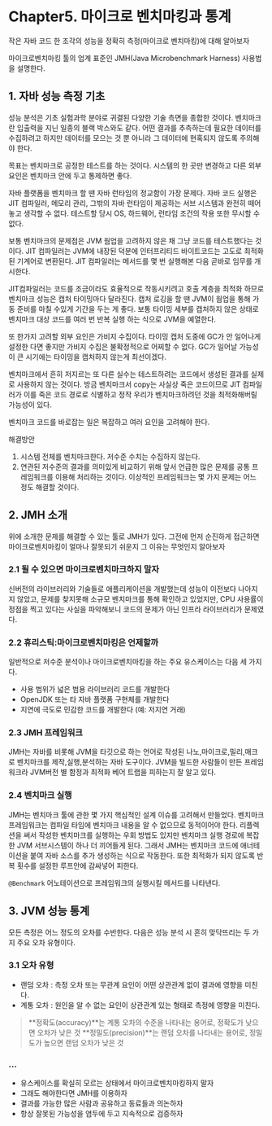 # Chapter5. 마이크로 벤치마킹과 통계

작은 자바 코드 한 조각의 성능을 정확히 측정(마이크로 벤치마킹)에 대해 알아보자

마이크로벤치마킹 툴의 업계 표준인 JMH(Java Microbenchmark Harness) 사용법을 설명한다.

## 1. 자바 성능 측정 기초

성능 분석은 기초 실험과학 분야로 귀결된 다양한 기술 측면을 종합한 것이다. 벤치마크란 입출력을 지닌 일종의 블랙 박스와도 같다. 어떤 결과를 추측하는데 필요한 데이터를 수집하려고 하지만 데이터를 모으는 것 뿐 아니라 그 데이터에 현혹되지 않도록 주의해야 한다.

목표는 벤치마크로 공정한 테스트를 하는 것이다. 시스템의 한 곳만 변경하고 다른 외부 요인은 벤치마크 안에 두고 통제하면 좋다.

자바 플랫폼을 벤치마크 할 땐 자바 런타임의 정교함이 가장 문제다. 자바 코드 실행은 JIT 컴파일러, 메모리 관리, 그밖의 자바 런타임이 제공하는 서브 시스템과 완전히 떼어놓고 생각할 수 없다. 테스트할 당시 OS, 하드웨어, 런타임 조건의 작용 또한 무시할 수 없다.

보통 벤치마크의 문제점은 JVM 웜업을 고려하지 않은 채 그냥 코드를 테스트했다는 것이다. JIT 컴파일러는 JVM에 내장된 덕분에 인터프리티드 바이트코드는 고도로 최적화된 기계어로 변환된다. JIT 컴파일러는 메서드를 몇 번 실행해본 다음 곧바로 임무를 개시한다.

JIT컴파일러는 코드를 조금이라도 효율적으로 작동시키려고 호출 계층을 최적화 하므로 벤치마크 성능은 캡처 타이밍마다 달라진다. 캡처 로깅을 할 땐 JVM이 웜업을 통해 가동 준비를 마칠 수있게 기간을 두는 게 좋다. 보통 타이밍 세부를 캡처하지 않은 상태로 벤치마크 대상 코드를 여러 번 반복 실행  하는 식으로 JVM을 예열한다.

또 한가지 고려할 외부 요인은 가비지 수집이다. 타이밍 캡처 도중에 GC가 안 일어나게 설정한 다면 좋지만 가비지 수집은 불확정적으로 어찌할 수 없다. GC가 일어날 가능성이 큰 시기에는 타이밍을 캡처하지 않는게 최선이겠다.

벤치마크에서 흔히 저지르는 또 다른 실수는 테스트하려는 코드에서 생성된 결과를 실제로 사용하지 않는 것이다. 방금 벤치마크서 copy는 사실상 죽은 코드이므로 JIT 컴파일러가 이를 죽은 코드 경로로 식별하고 정작 우리가 벤치마크하려던 것을 최적화해버릴 가능성이 있다.

벤치마크 코드를 바로잡는 일은 복잡하고 여러 요인을 고려해야 한다.

해결방안

1. 시스템 전체를 벤치마크한다. 저수준 수치는 수집하지 않는다.
2. 연관된 저수준의 결과를 의미있게 비교하기 위해 앞서 언급한 많은 문제를 공통 프레임워크를 이용해 처리하는 것이다. 이상적인 프레임워크는 몇 가지 문제는 어느 정도 해결할 것이다.

## 2. JMH 소개

위에 소개한 문제를 해결할 수 있는 툴로 JMH가 있다. 그전에 먼저 순진하게 접근하면 마이크로벤치마킹이 얼마나 잘못되기 쉬운지 그 이유는 무엇인지 알아보자

### 2.1 될 수 있으면 마이크로벤치마크하지 말자

신버전의 라이브러리와 기술들로 애플리케이션을 개발했는데 성능이 이전보다 나아지지 않았고, 문제를 찾지못해 소규모 벤치마크를 통해 확인하고 있었지만, CPU 사용률이 정점을 찍고 있다는 사실을 파악해보니 코드의 문제가 아닌 인프라 라이브러리가 문제였다.

### 2.2 휴리스틱:마이크로벤치마킹은 언제할까

일반적으로 저수준 분석이나 마이크로벤치마킹을 하는 주요 유스케이스는 다음 세 가지다.

- 사용 범위가 넓은 범용 라이브러리 코드를 개발한다
- OpenJDK 또는 타 자바 플랫폼 구현체를 개발한다
- 지연에 극도로 민감한 코드를 개발한다 (예: 저지연 거래)

### 2.3 JMH 프레임워크

JMH는 자바를 비롯해 JVM을 타깃으로 하는 언어로 작성된 나노,마이크로,밀리,매크로 벤치마크를 제작,실행,분석하는 자바 도구이다. JVM을 빌드한 사람들이 만든 프레임워크라 JVM버전 별 함정과 최적화 베어 트랩을 피하는지 잘 알고 있다.

### 2.4 벤치마크 실행

JMH는 벤치마크 툴에 관한 몇 가지 핵심적인 설계 이슈를 고려해서 만들었다. 벤치마크 프레임워크는 컴파일 타임에 벤치마크 내용을 알 수 없으므로 동적이어야 한다. 리플렉션을 써서 작성한 벤치마크를 실행하는 우회 방법도 있지만 벤치마크 실행 경로에 복잡한 JVM 서브시스템이 하나 더 끼어들게 된다. 그래서 JMH는 벤치마크 코드에 애너테이션을 붙여 자바 소스를 추가 생성하는 식으로 작동한다. 또한 최적화가 되지 않도록 반복 횟수를 설정한 루프안에 감싸넣어 피한다.

`@Benchmark` 어노테이션으로 프레임워크의 실행시킬 메서드를 나타낸다.

## 3. JVM 성능 통계

모든 측정은 어느 정도의 오차를 수반한다. 다음은 성능 분석 시 흔히 맞닥뜨리는 두 가지 주요 오차 유형이다.

### 3.1 오차 유형

- 랜덤 오차 : 측정 오차 또는 무관계 요인이 어떤 상관관계 없이 결과에 영향을 미친다.
- 계통 오차 : 원인을 알 수 없는 요인이 상관관계 있는 형태로 측정에 영향을 미친다.

> **정확도(accuracy)**는 계통 오차의 수준을 나타내는 용어로, 정확도가 낮으면 오차가 낮은 것
**정밀도(precision)**는 랜덤 오차를 나타내는 용어로, 정밀도가 높으면 랜덤 오차가 낮은 것
>

### …

- 유스케이스를 확실히 모르는 상태에서 마이크로벤치마킹하지 말자
- 그래도 해야한다면 JMH를 이용하자
- 결과를 가능한 많은 사람과 공유하고 동료들과 의논하자
- 항상 잘못된 가능성을 염두에 두고 지속적으로 검증하자